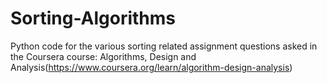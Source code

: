 # Sorting-Algorithms
Python code for the various sorting related assignment questions asked in the Coursera course: Algorithms, Design and Analysis(https://www.coursera.org/learn/algorithm-design-analysis)
